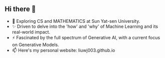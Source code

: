 ## Hi there 👋

- 🌱 Exploring CS and MATHEMATICS at Sun Yat-sen University.
- ✨ Driven to delve into the 'how' and 'why' of Machine Learning and its real-world impact.
- ⚡ Fascinated by the full spectrum of Generative AI, with a current focus on Generative Models.
- 📫 Here's my personal website: liuwj003.github.io
